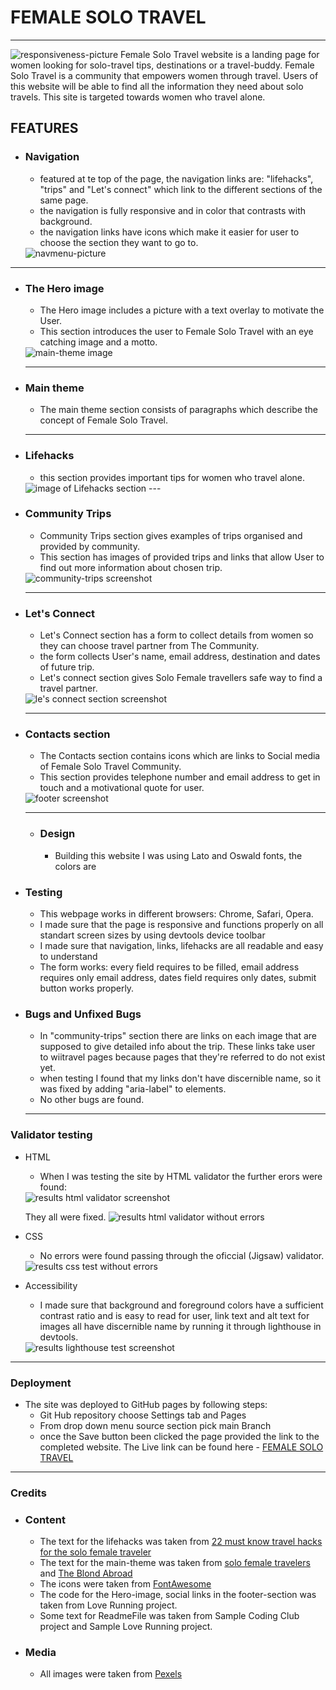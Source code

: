 # FEMALE SOLO TRAVEL

---

<img src="./assets/css/images/responsiveness.png" alt="responsiveness-picture">
Female Solo Travel website is a landing page for women looking for solo-travel tips, destinations or a travel-buddy. Female Solo Travel is a community that empowers women through travel.
Users of this website will be able to find all the information they need about solo travels. This site is targeted towards women who travel alone.

## FEATURES
* ### Navigation
  * featured at te top of the page, the navigation links are: "lifehacks", "trips" and "Let's connect" which link to the different sections of the same page.
  * the navigation is fully responsive and in color that contrasts with background.
  * the navigation links have icons which make it easier for user to choose the section they want to go to. 
  <img src="./assets/css/images/navmenu.png" alt="navmenu-picture">

---
* ### The Hero image
  * The Hero image includes a picture with a text overlay to motivate the User.
  * This section introduces the user to Female Solo Travel with an eye catching image and a motto. 
  <img src="./assets/css/images/hero-image.png" alt="main-theme image">

  ---
* ### Main theme
  * The main theme section consists of paragraphs which describe the concept of Female Solo Travel. 
  ---
* ### Lifehacks
  * this section provides important tips for women who travel alone.
  <img src="./assets/css/images/lifehacks.png" alt="image of Lifehacks section">
  ---
* ### Community Trips
  * Community Trips section gives examples of trips organised and provided by community.
   * This section has images of provided trips and links that allow User to find out more information about chosen trip.
   <img src="./assets/css/images/community-trips.png" alt="community-trips screenshot">

   ---
* ### Let's Connect
   * Let's Connect section has a form to collect details from women so they can choose travel partner from The Community.
   * the form collects User's name, email address, destination and dates of future trip.
   * Let's connect section gives Solo Female travellers safe way to find a travel partner.
   <img src="./assets/css/images/lets connect.png" alt="le's connect section screenshot">

   ---
* ### Contacts section
   * The Contacts section contains icons which are links to Social media of Female Solo Travel Community.
   * This section provides telephone number and email address to get in touch and a motivational quote for user. 
   <img src="./assets/css/images/footer.png" alt="footer screenshot">

  ---

  * ### Design
    * Building this website I was using Lato and Oswald fonts, the colors are 

 * ### Testing
   * This webpage works in different browsers: Chrome, Safari, Opera.
   * I made sure that the page is responsive and functions properly on all standart screen sizes by using devtools device toolbar
   * I made sure that navigation, links, lifehacks are all readable and easy to understand
   * The form works: every field requires to be filled, email address requires only email address, dates field requires only dates, submit button works properly.
* ### Bugs and Unfixed Bugs
   * In "community-trips" section there are links on each image that are supposed to give detailed info about the trip. These links take user to wiitravel pages because pages that they're referred to do not exist yet.
   * when testing I found that my links don't have discernible name, so it was fixed by adding "aria-label" to <a> elements.
   * No other bugs are found.
   ---
 ### Validator testing 
* HTML 
   
   * When I was testing the site by HTML validator the further erors were found:
    <img src="./assets/css/images/html validator.png" alt="results html validator screenshot">
    
    They all were fixed.
    <img src="./assets/css/images/htmlresult.png" alt="results html validator without errors">
* CSS
   * No errors were found passing through the oficcial (Jigsaw) validator.
   <img src="./assets/css/images/cssresult.png" alt="results css test without errors">
* Accessibility
   * I made sure that background and foreground colors have a sufficient contrast ratio and is easy to read for user, link text and alt text for images all have discernible name by running it through lighthouse in devtools.
   <img src="./assets/css/images/lighthouse-result.png" alt="results lighthouse test screenshot">

--- 
### Deployment
* The site was deployed to GitHub pages by following steps:
   * Git Hub repository choose Settings tab and Pages
   * From drop down menu source section pick main Branch
   * once the Save button been clicked the page provided the link to the completed website.
The Live link can be found here - [FEMALE SOLO TRAVEL](https://annatolchynska.github.io/female-solo-trip/)

---

### Credits
* ### Content
  * The text for the lifehacks was taken from [22 must know travel hacks for the solo female traveler](https://sarahshireen.com/travel-hacks-solo-female-traveller/)
  * The text for the main-theme was taken from [solo female travelers](https://www.solofemaletravelers.club/solo-female-travel-blog/) and [The Blond Abroad](https://www.theblondeabroad.com/start-here/)
  * The icons were taken from [ FontAwesome ](https://fontawesome.com/)
  * The code for the Hero-image, social links in the footer-section was taken from Love Running project.
  * Some text for ReadmeFile was taken from Sample Coding Club project and Sample Love Running project.
* ### Media
  * All images were taken from [Pexels](https://www.pexels.com/)
    



  



